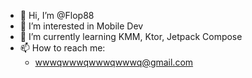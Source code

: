 - 👋 Hi, I’m @Flop88
- 👀 I’m interested in Mobile Dev
- 🌱 I’m currently learning KMM, Ktor, Jetpack Compose
- 📫 How to reach me:
  * wwwqwwwqwwwqwwwq@gmail.com

